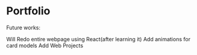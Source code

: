 # Portfolio


Future works:

Will Redo entire webpage using React(after learning it)
Add animations for card models
Add Web Projects


